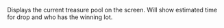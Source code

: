 Displays the current treasure pool on the screen. Will show estimated time for drop and who has the winning lot.